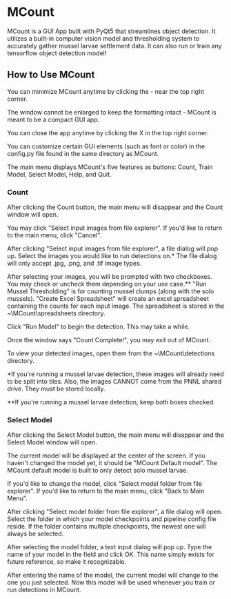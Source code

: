 # MCount
MCount is a GUI App built with PyQt5 that streamlines object detection. It utilizes a built-in computer vision model and thresholding system to accurately gather mussel larvae settlement data. It can also run or train any tensorflow object detection model! 

## How to Use MCount
You can minimize MCount anytime by clicking the - near the top right corner.
 
The window cannot be enlarged to keep the formatting intact - MCount is meant to be a compact GUI app.

You can close the app anytime by clicking the X in the top right corner.

You can customize certain GUI elements (such as font or color) in the config.py file found in the same directory as MCount.
 
The main menu displays MCount's five features as buttons: Count, Train Model, Select Model, Help, and Quit. 

### Count
After clicking the Count button, the main menu will disappear and the Count window will open. 

You may click "Select input images from file explorer". If you'd like to return to the main menu, click "Cancel". 

After clicking "Select input images from file explorer", a file dialog will pop up. Select the images you would like to run detections on.* The file dialog will only accept .jpg, .png, and .tif image types. 

After selecting your images, you will be prompted with two checkboxes. You may check or uncheck them depending on your use case.** "Run Mussel Thresholding" is for counting mussel clumps (along with the solo mussels). "Create Excel Spreadsheet" will create an excel spreadsheet containing the counts for each input image. The spreadsheet is stored in the ~\MCount\spreadsheets directory.

Click "Run Model" to begin the detection. This may take a while.

Once the window says "Count Complete!", you may exit out of MCount. 

To view your detected images, open them from the ~\MCount\detections directory. 

*If you're running a mussel larvae detection, these images will already need to be split into tiles. Also, the images CANNOT come from the PNNL shared drive. They must be stored locally. 

**If you're running a mussel larvae detection, keep both boxes checked.

### Select Model
After clicking the Select Model button, the main menu will disappear and the Select Model window will open. 

The current model will be displayed at the center of the screen. If you haven't changed the model yet, it should be "MCount Default model". The MCount default model is built to only detect solo mussel larvae. 

If you'd like to change the model, click "Select model folder from file explorer". If you'd like to return to the main menu, click "Back to Main Menu". 

After clicking "Select model folder from file explorer", a file dialog will open. Select the folder in which your model checkpoints and pipeline config file reside. If the folder contains multiple checkpoints, the newest one will always be selected. 

After selecting the model folder, a text input dialog will pop up. Type the name of your model in the field and click OK. This name simply exists for future reference, so make it recognizable. 

After entering the name of the model, the current model will change to the one you just selected. Now this model will be used whenever you train or run detections in MCount.







